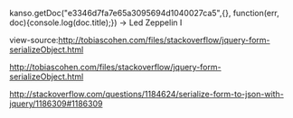 
kanso.getDoc("e3346d7fa7e65a3095694d1040027ca5",{}, function(err, doc){console.log(doc.title);})
-> Led Zeppelin I

view-source:http://tobiascohen.com/files/stackoverflow/jquery-form-serializeObject.html

http://tobiascohen.com/files/stackoverflow/jquery-form-serializeObject.html

http://stackoverflow.com/questions/1184624/serialize-form-to-json-with-jquery/1186309#1186309
